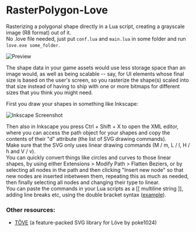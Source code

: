 # RasterPolygon-Love
Rasterizing a polygonal shape directly in a Lua script, creating a grayscale image (R8 format) out of it.  
No .love file needed, just put `conf.lua` and `main.lua` in some folder and run `love.exe some_folder`.

![Preview](https://github.com/RNavega/RasterPolygon-Love/assets/28221053/0decdf9f-9825-463b-9c73-40dd030561c0)

The shape data in your game assets would use less storage space than an image would, as well as being scalable -- say, for UI elements whose final size is based on the user's screen, so you rasterize the shape(s) scaled into that size instead of having to ship with one or more bitmaps for different sizes that you think you might need.

First you draw your shapes in something like Inkscape:  

![Inkscape Screenshot](https://github.com/RNavega/RasterPolygon-Love/assets/28221053/85623a6e-777e-44d5-bdf7-9c83c9bc0f33)

Then also in Inkscape you press Ctrl + Shift + X to open the XML editor, where you can access the path object for your shapes and copy the contents of their "d" attribute (the list of SVG drawing commands).  
Make sure that the SVG only uses linear drawing commands (M / m, L / l, H / h and V / v).  
You can quickly convert things like circles and curves to those linear shapes, by using either Extensions > Modify Path > Flatten Beziers, or by selecting all nodes in the path and then clicking "Insert new node" so that new nodes are inserted inbetween them, repeating this as much as needed, then finally selecting all nodes and changing their type to linear.  
You can paste the commands in your Lua scripts as a \[\[ multiline string \]\], adding line breaks etc, using the double bracket syntax ([example](https://github.com/RNavega/RasterPolygon-Love/blob/main/main.lua#L38-L66)).

### Other resources:
- [TÖVE](https://github.com/poke1024/tove2d) (a feature-packed SVG library for Löve by poke1024)
